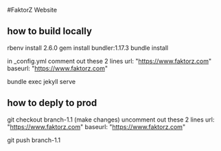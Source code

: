 #FaktorZ Website

## how to build locally
rbenv install 2.6.0
gem install bundler:1.17.3
bundle install

in _config.yml 
comment out these 2 lines 
url: "https://www.faktorz.com"
baseurl: "https://www.faktorz.com"

bundle exec jekyll serve 



## how to deply to prod
git checkout  branch-1.1
(make changes)
uncomment out these 2 lines 
url: "https://www.faktorz.com"
baseurl: "https://www.faktorz.com"

git push branch-1.1

